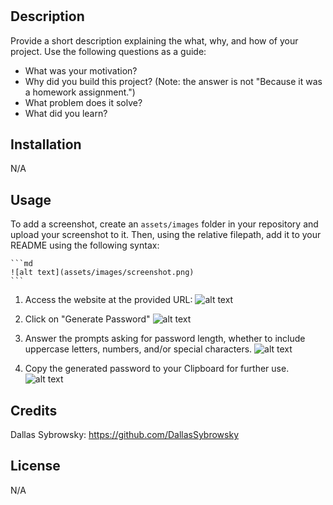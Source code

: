 # <Random Password >

## Description

Provide a short description explaining the what, why, and how of your project. Use the following questions as a guide:

- What was your motivation?
- Why did you build this project? (Note: the answer is not "Because it was a homework assignment.")
- What problem does it solve?
- What did you learn?

## Installation

N/A

## Usage

To add a screenshot, create an `assets/images` folder in your repository and upload your screenshot to it. Then, using the relative filepath, add it to your README using the following syntax:

    ```md
    ![alt text](assets/images/screenshot.png)
    ```

1. Access the website at the provided URL: 
![alt text](assets/images/screenshot.png)

2. Click on "Generate Password"
![alt text](assets/images/screenshot.png)

3. Answer the prompts asking for password length, whether to include uppercase letters, numbers, and/or special characters.
![alt text](assets/images/screenshot.png)

4. Copy the generated password to your Clipboard for further use.
![alt text](assets/images/screenshot.png)

## Credits

Dallas Sybrowsky: https://github.com/DallasSybrowsky

## License

N/A